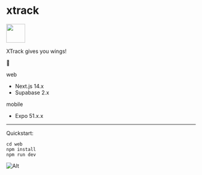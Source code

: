 # xtrack

<img src='./web/app/icon.ico' width='50'>

<br />

XTrack gives you wings!

<!-- <img src='./web/public/screenshot.png' width='300'> -->

🥞

web

- Next.js 14.x
- Supabase 2.x

mobile

- Expo 51.x.x

---

Quickstart:

```
cd web
npm install
npm run dev
```

![Alt](https://repobeats.axiom.co/api/embed/4617145e2cb8e313bd5053f667148cba12e85909.svg "Repobeats analytics image")
